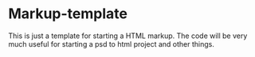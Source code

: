 # Markup-template
This is just a template for starting a HTML markup. The code will be very much useful for starting a psd to html project and other things.
